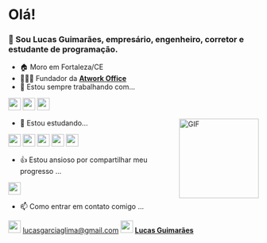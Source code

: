 # Olá!

### 👋 Sou Lucas Guimarães, empresário, engenheiro, corretor e estudante de programação.

- 🏠 Moro em Fortaleza/CE
- 👨🏻‍💼 Fundador da **[Atwork Office](https://atworkoffice.com.br/)**
- 👀 Estou sempre trabalhando com...
<p align="left">

<img src="https://img.shields.io/badge/Trello-0052CC?style=for-the-badge&logo=trello&logoColor=white" height="25"/>
<img src="https://img.shields.io/badge/Microsoft_Excel-217346?style=for-the-badge&logo=microsoft-excel&logoColor=white" height="25"/>
<img src="https://img.shields.io/badge/Google%20Analytics-E37400?style=for-the-badge&logo=google%20analytics&logoColor=white" height="25"/>

</p>

<img align="right" alt="GIF" height="160px" src="https://media.giphy.com/media/du3J3cXyzhj75IOgvA/giphy.gif" />

- 🌱 Estou estudando...
<p align="left">

<img src="https://img.shields.io/badge/HTML5-E34F26?style=for-the-badge&logo=html5&logoColor=white" height="25"/>
<img src="https://img.shields.io/badge/CSS3-1572B6?style=for-the-badge&logo=css3&logoColor=white" height="25"/>
<img src="https://img.shields.io/badge/javascript-%23F7DF1E.svg?&style=for-the-badge&logo=javascript&logoColor=black" height="25"/>
<img src="https://img.shields.io/badge/react%20-%2320232a.svg?&style=for-the-badge&logo=react&logoColor=%2361DAFB" height="25"/>
<img src="https://img.shields.io/badge/bootstrap%20-%23563D7C.svg?&style=for-the-badge&logo=bootstrap&logoColor=white" height="25"/>

</p>

- 👍 Estou ansioso por compartilhar meu progresso ...
<p align="left">

<img src="https://img.shields.io/badge/-GitHub-181717?style=flat-square&logo=github" height="25"/>

</p>

- 📫 Como entrar em contato comigo ... 
<p align="left">

<img src="https://img.shields.io/badge/Gmail-D14836?style=for-the-badge&logo=gmail&logoColor=white" height="25"/> lucasgarciaglima@gmail.com
<img src="https://img.shields.io/badge/LinkedIn-0077B5?style=for-the-badge&logo=linkedin&logoColor=white" height="25"/> **[Lucas Guimarães](https://www.linkedin.com/in/lucas-guimar%C3%A3es-144038b4/)**

</p>
